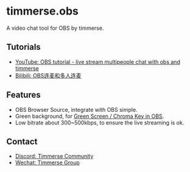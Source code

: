 # timmerse.obs

A video chat tool for OBS by timmerse.

## Tutorials

* [YouTube: OBS tutorial - live stream multipeople chat with obs and timmerse](https://youtu.be/dmibNV56lA0)
* [Bilibili: OBS连麦和多人连麦](https://www.bilibili.com/video/BV1E44y1Y7yX/)

## Features

* OBS Browser Source, integrate with OBS simple.
* Green background, for [Green Screen / Chroma Key in OBS](https://youtu.be/8faHiVALNqE).
* Low bitrate about 300~500kbps, to ensure the live streaming is ok.

## Contact

* [Discord: Timmerse Community](https://discord.gg/Dp8twbsDra)
* [Wechat: Timmerse Group](https://timmerse2w-1258344699.cos.accelerate.myqcloud.com/images/timmerse-wechat.jpeg)

